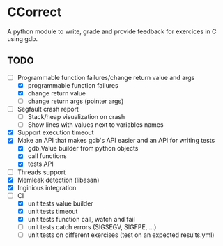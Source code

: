 # CCorrect

A python module to write, grade and provide feedback for exercices in C using gdb.

## TODO

- [ ] Programmable function failures/change return value and args
    - [x] programmable function failures
    - [x] change return value
    - [ ] change return args (pointer args)
- [ ] Segfault crash report
    - [ ] Stack/heap visualization on crash
    - [ ] Show lines with values next to variables names
- [x] Support execution timeout
- [x] Make an API that makes gdb's API easier and an API for writing tests
    - [x] gdb.Value builder from python objects
    - [x] call functions
    - [x] tests API
- [ ] Threads support
- [x] Memleak detection (libasan)
- [x] Inginious integration
- [ ] CI
    - [x] unit tests value builder
    - [x] unit tests timeout
    - [x] unit tests function call, watch and fail
    - [ ] unit tests catch errors (SIGSEGV, SIGFPE, ...)
    - [ ] unit tests on different exercises (test on an expected results.yml)

<!-- 
## TODO

check all if malloc, SIGALRM setter etc in CCorrect internals dont fail, raise exception if they do

-> IMPORTANT: test segfaults, double free, floating point exception, etc feedback WITH AND WITHOUT libasan
              test timeout feedback
-> ADD exception handling everywhere if there is an error inside ccorrect (there are exception raised but the program continues execution???)

-> edit return values in parameters (force fail, etc) NOT IMPORTANT RIGHT NOW

https://gcc.gnu.org/onlinedocs/gcc/Instrumentation-Options.html
maybe these gcc flags wont work cause we call functions using gdb: if this is the case use own implementation
-fsanitize=undefined

-> LIMITATION: when the inferior forks itself -> what to to in this case?

# TODO investigate this message when timeout while debugging
# gdb.error: The program being debugged was signaled while in a function called from GDB.
# GDB remains in the frame where the signal was received.
# To change this behavior use "set unwindonsignal on".

TODO Once I have something usable, get feedback/ask for other feature requests and test robustness in a real case


TODO using clang's python lib for ast traversal may be better as it won't need the fake libc headers
        BUT maybe will cause problems with compilation using gcc (as gcc doesn't support the same extensions that clang)


TODO test on functions like _mm256_set_ps (this works but we dont get its return value) ALSO very strange: using gdb manually I can't manage to set a breakpoint on it
      -> works but there should be a warning in the documentation of CTester saying that it will also go through all includes and check
          function calls from there recursively

TODO track new thread creation/deletion and collect stats on them (number, the amount of time they ran, ...)

TODO valgrind integration (using valgrind's gdb server) to collect stats on memleaks, threads, open file descriptors, other memory stats
      -> https://valgrind.org/docs/manual/manual-core-adv.html
      -> https://indico.cern.ch/event/392796/contributions/1827927/attachments/1196707/1744649/vgdb.pdf
 -> if we monitor a function and compare start breakpoint and finish breakpoint mem leaks with (monitor leak_check) command, we can deduce if there was a memory leak
      inside this function (example application: student needs to code a function that manipulates a linked list, like removing elements, we can check
      that they have correctly freed the memory)
  -> OR maybe simpler: do it at the end and parse the complete oupput trace to check if our monitored function is in it
  -> Be careful of eventual libraries that may cause leakage that is not caused by the student -> find a way to detect this to not report this leak

TODO add to limitations that the parser of source files to find function calls is limited to C99 with some C11 features (but not all)

TODO C error at line x -> transform x (line student code + template wrapping C code) into y (line student code)
   -> USE '#line x "filename"' preprocessor directive to set current line to 'x' (and change file name to filename) (that'll offset the following lines)
          put #line 0 (or 1 as 0 may not be possible in all compilers???) just before the template

TODO MUST be compiled with '-fno-builtin' (it works without this but can miss some functions: printf can be converted into puts by the compiler. Doing this prevents it)
    -> understand this better as it's not completely accurate
gcc sample.c other.c -g -fno-builtin -o sample

TODO handle signals (like SIGSEGV, SIGALRM, ...) https://stackoverflow.com/a/25423589

-->
